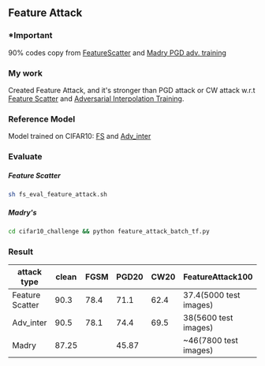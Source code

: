## Feature Attack

### *Important
 90% codes copy from [FeatureScatter][FS_github] and [Madry PGD adv. training][Madry_github]
 
 
### My work
Created Feature Attack, and it's stronger than PGD attack or CW attack w.r.t [Feature Scatter][FS_paper] and [Adversarial Interpolation Training][Adv_inter_paper].

### Reference Model
Model trained on CIFAR10: [FS][FS_model] and [Adv_inter][Adv_inter_model]
### Evaluate
##### Feature Scatter
```bash
sh fs_eval_feature_attack.sh
```
##### Madry's
```bash
cd cifar10_challenge && python feature_attack_batch_tf.py
```

### Result

| attack type     | clean | FGSM | PGD20 | CW20 | FeatureAttack100       |
|-----------------|-------|------|-------|------|------------------------|
| Feature Scatter | 90.3  | 78.4 | 71.1  | 62.4 | 37.4(5000 test images) |
| Adv_inter       | 90.5  | 78.1 | 74.4  | 69.5 | 38(5600 test images)   |
| Madry           | 87.25 |      | 45.87 |      | ~46(7800 test images)  |







[FS_github]:https://github.com/Haichao-Zhang/FeatureScatter 
[Madry_github]:https://github.com/MadryLab/cifar10_challenge 
[FS_paper]:https://arxiv.org/pdf/1907.10764.pdf  
[Adv_inter_paper]:https://openreview.net/pdf?id=Syejj0NYvr  
[FS_model]:https://drive.google.com/open?id=1TCw1uVrAikOZIObHfALE-FuXXa7UKDDo  
[Adv_inter_model]:https://drive.google.com/open?id=1ak-Qovkra3oIqukAWc32rLJcAPkdpN79  